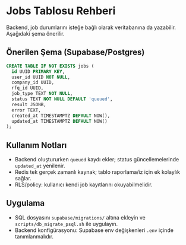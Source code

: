 # Jobs Tablosu Rehberi

Backend, job durumlarını isteğe bağlı olarak veritabanına da yazabilir. Aşağıdaki şema önerilir.

## Önerilen Şema (Supabase/Postgres)
```sql
CREATE TABLE IF NOT EXISTS jobs (
  id UUID PRIMARY KEY,
  user_id UUID NOT NULL,
  company_id UUID,
  rfq_id UUID,
  job_type TEXT NOT NULL,
  status TEXT NOT NULL DEFAULT 'queued',
  result JSONB,
  error TEXT,
  created_at TIMESTAMPTZ DEFAULT NOW(),
  updated_at TIMESTAMPTZ DEFAULT NOW()
);
```

## Kullanım Notları
- Backend oluştururken `queued` kaydı ekler; status güncellemelerinde `updated_at` yenilenir.
- Redis tek gerçek zamanlı kaynak; tablo raporlama/iz için ek kolaylık sağlar.
- RLS/policy: kullanıcı kendi job kayıtlarını okuyabilmelidir.

## Uygulama
- SQL dosyasını `supabase/migrations/` altına ekleyin ve `scripts/db_migrate_psql.sh` ile uygulayın.
- Backend konfigürasyonu: Supabase env değişkenleri `.env` içinde tanımlanmalıdır.
